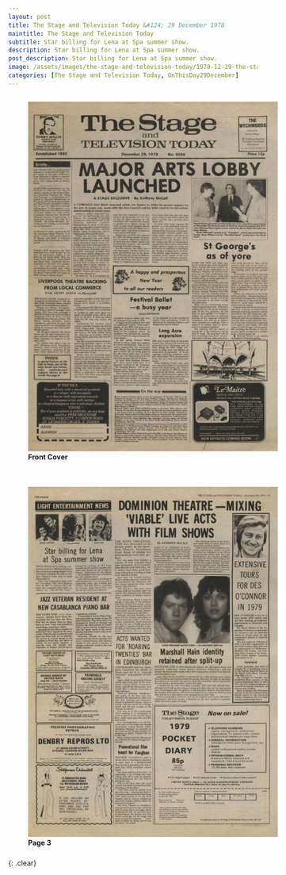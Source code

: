```yaml
---
layout: post
title: The Stage and Television Today &#124; 29 December 1978
maintitle: The Stage and Television Today
subtitle: Star billing for Lena at Spa summer show.
description: Star billing for Lena at Spa summer show.
post_description: Star billing for Lena at Spa summer show.
image: /assets/images/the-stage-and-television-today/1978-12-29-the-stage-and-television-today-front-Cover.jpg
categories: [The Stage and Television Today, OnThisDay29December]
---
```


<figure class="fig1">
<a href="/assets/images/the-stage-and-television-today/1978-12-29-the-stage-and-television-today-front-Cover.jpg"><img src="/assets/images/the-stage-and-television-today/1978-12-29-the-stage-and-television-today-front-Cover.jpg" class="full-width zoom-in"/></a>
<figcaption>
<strong>Front Cover</strong>
<p></p>
</figcaption>
</figure>

<figure class="fig2">
<a href="/assets/images/the-stage-and-television-today/1978-12-29-the-stage-and-television-today-03-cropped.jpg"><img src="/assets/images/the-stage-and-television-today/1978-12-29-the-stage-and-television-today-03.jpg" class="full-width zoom-in"/></a>
<figcaption>
<strong>Page 3</strong>
</figcaption>
</figure>

<br />{: .clear}

<style>
.fig1 {float:left; width:49%;}

.fig2 {float:right; width:49%;}

figcaption {float:left; width:100%;}

@media screen and (orientation:portrait) {
.fig1, .fig2 {float:left; width:100%;}
figcaption {float:left; width:100%; margin-bottom: 10px;}
}
</style>


